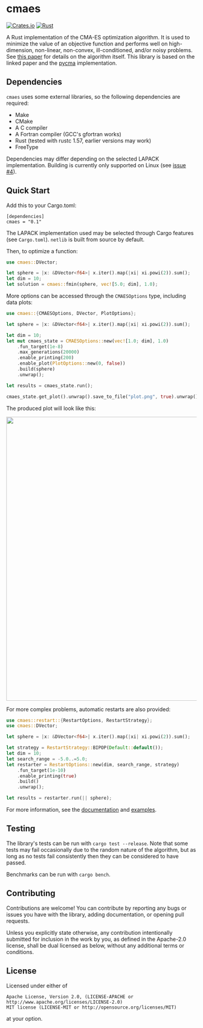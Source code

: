 # cmaes

[![Crates.io](https://img.shields.io/crates/v/cmaes)](https://crates.io/crates/cmaes)
[![Rust](https://github.com/pengowen123/cmaes/actions/workflows/rust.yml/badge.svg?branch=master)](https://github.com/pengowen123/cmaes/actions/workflows/rust.yml)

A Rust implementation of the CMA-ES optimization algorithm. It is used to minimize the value of an objective function and performs well on high-dimension, non-linear, non-convex, ill-conditioned, and/or noisy problems. See [this paper][0] for details on the algorithm itself. This library is based on the linked paper and the [pycma][1] implementation.

## Dependencies

`cmaes` uses some external libraries, so the following dependencies are required:

- Make
- CMake
- A C compiler
- A Fortran compiler (GCC's gfortran works)
- Rust (tested with rustc 1.57, earlier versions may work)
- FreeType

Dependencies may differ depending on the selected LAPACK implementation. Building is currently only supported on Linux (see [issue #4][4]).

## Quick Start

Add this to your Cargo.toml:

```
[dependencies]
cmaes = "0.1"
```

The LAPACK implementation used may be selected through Cargo features (see `Cargo.toml`). `netlib` is built from source by default.

Then, to optimize a function:
```rust
use cmaes::DVector;

let sphere = |x: &DVector<f64>| x.iter().map(|xi| xi.powi(2)).sum();
let dim = 10;
let solution = cmaes::fmin(sphere, vec![5.0; dim], 1.0);
```

More options can be accessed through the `CMAESOptions` type, including data plots:
```rust
use cmaes::{CMAESOptions, DVector, PlotOptions};

let sphere = |x: &DVector<f64>| x.iter().map(|xi| xi.powi(2)).sum();

let dim = 10;
let mut cmaes_state = CMAESOptions::new(vec![1.0; dim], 1.0)
    .fun_target(1e-8)
    .max_generations(20000)
    .enable_printing(200)
    .enable_plot(PlotOptions::new(0, false))
    .build(sphere)
    .unwrap();

let results = cmaes_state.run();

cmaes_state.get_plot().unwrap().save_to_file("plot.png", true).unwrap();
```

The produced plot will look like this:

<a href="https://github.com/pengowen123/cmaes/tree/master/images/plot_sphere.png">
    <img src="https://pengowen123.github.io/cmaes/images/plot_sphere.png"
        width=750 height=750 />
</a>

For more complex problems, automatic restarts are also provided:
```rust
use cmaes::restart::{RestartOptions, RestartStrategy};
use cmaes::DVector;

let sphere = |x: &DVector<f64>| x.iter().map(|xi| xi.powi(2)).sum();

let strategy = RestartStrategy::BIPOP(Default::default());
let dim = 10;
let search_range = -5.0..=5.0;
let restarter = RestartOptions::new(dim, search_range, strategy)
    .fun_target(1e-10)
    .enable_printing(true)
    .build()
    .unwrap();

let results = restarter.run(|| sphere);
```

For more information, see the [documentation][2] and [examples][3].

## Testing

The library's tests can be run with `cargo test --release`. Note that some tests may fail occasionally due to the random nature of the algorithm, but as long as no tests fail consistently then they can be considered to have passed.

Benchmarks can be run with `cargo bench`.

## Contributing

Contributions are welcome! You can contribute by reporting any bugs or issues you have with the library, adding documentation, or opening pull requests.

Unless you explicitly state otherwise, any contribution intentionally submitted for inclusion in the work by you, as defined in the Apache-2.0 license, shall be dual licensed as below, without any additional terms or conditions.

## License

Licensed under either of

    Apache License, Version 2.0, (LICENSE-APACHE or http://www.apache.org/licenses/LICENSE-2.0)
    MIT license (LICENSE-MIT or http://opensource.org/licenses/MIT)

at your option.

[0]: https://arxiv.org/pdf/1604.00772.pdf
[1]: https://github.com/CMA-ES/pycma
[2]: https://docs.rs/cmaes/latest/cmaes
[3]: https://github.com/pengowen123/cmaes/tree/master/examples
[4]: https://github.com/pengowen123/cmaes/issues/4
